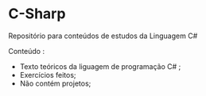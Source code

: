 # C-Sharp
 Repositório para conteúdos de estudos da Linguagem C#
 
 Conteúdo :
 
 - Texto teóricos da liguagem de programação C# ;
 - Exercícios feitos;
 - Não contém projetos;
